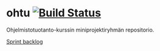 # ohtu [![Build Status](https://travis-ci.org/tilastokeskus/ohtu.svg?branch=master)](https://travis-ci.org/tilastokeskus/ohtu)

Ohjelmistotuotanto-kurssin miniprojektiryhmän repositorio.

[Sprint backlog](https://docs.google.com/spreadsheets/d/1WktIf_b_0nX5qcIBJk2txbbSskEGmRI-eBHJx5AuMAM/edit?usp=sharing)

